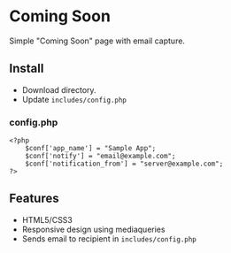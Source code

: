# Coming Soon

Simple "Coming Soon" page with email capture.

## Install
*	Download directory.
*	Update `includes/config.php`

### config.php
	<?php
		$conf['app_name'] = "Sample App";
		$conf['notify'] = "email@example.com";
		$conf['notification_from'] = "server@example.com";
	?>

## Features
*	HTML5/CSS3
* Responsive design using mediaqueries
*	Sends email to recipient in `includes/config.php`
